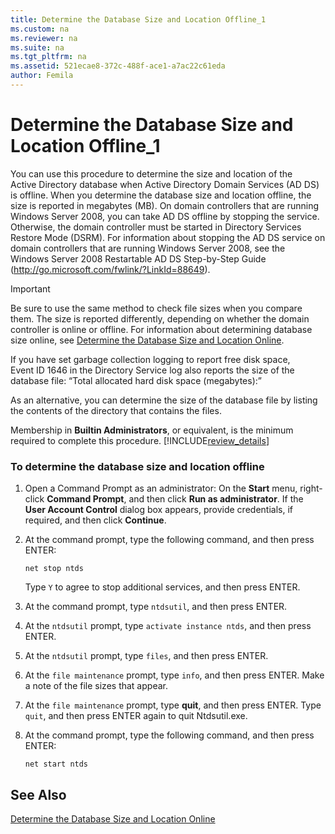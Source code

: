 ```yaml
---
title: Determine the Database Size and Location Offline_1
ms.custom: na
ms.reviewer: na
ms.suite: na
ms.tgt_pltfrm: na
ms.assetid: 521ecae8-372c-488f-ace1-a7ac22c61eda
author: Femila
---
```

# Determine the Database Size and Location Offline_1
  You can use this procedure to determine the size and location of the Active Directory database when Active Directory Domain Services \(AD DS\) is offline. When you determine the database size and location offline, the size is reported in megabytes \(MB\). On domain controllers that are running Windows Server 2008, you can take AD DS offline by stopping the service. Otherwise, the domain controller must be started in Directory Services Restore Mode \(DSRM\). For information about stopping the AD DS service on domain controllers that are running Windows Server 2008, see the Windows Server 2008 Restartable AD DS Step\-by\-Step Guide \([http:\/\/go.microsoft.com\/fwlink\/?LinkId\=88649](http://go.microsoft.com/fwlink/?LinkId=88649)\).  
  
> [!IMPORTANT]  
>  Be sure to use the same method to check file sizes when you compare them. The size is reported differently, depending on whether the domain controller is online or offline. For information about determining database size online, see [Determine the Database Size and Location Online](../Topic/Determine-the-Database-Size-and-Location-Online.md).  
  
 If you have set garbage collection logging to report free disk space, Event ID 1646 in the Directory Service log also reports the size of the database file: “Total allocated hard disk space \(megabytes\):”  
  
 As an alternative, you can determine the size of the database file by listing the contents of the directory that contains the files.  
  
 Membership in **Builtin Administrators**, or equivalent, is the minimum required to complete this procedure. [!INCLUDE[review_details](../Token/review_details_md.md)]  
  
### To determine the database size and location offline  
  
1.  Open a Command Prompt as an administrator: On the **Start** menu, right\-click **Command Prompt**, and then click **Run as administrator**. If the **User Account Control** dialog box appears, provide credentials, if required, and then click **Continue**.  
  
2.  At the command prompt, type the following command, and then press ENTER:  
  
     `net stop ntds`  
  
     Type `Y` to agree to stop additional services, and then press ENTER.  
  
3.  At the command prompt, type `ntdsutil`, and then press ENTER.  
  
4.  At the `ntdsutil` prompt, type `activate instance ntds`, and then press ENTER.  
  
5.  At the `ntdsutil` prompt, type `files`, and then press ENTER.  
  
6.  At the `file maintenance` prompt, type `info`, and then press ENTER. Make a note of the file sizes that appear.  
  
7.  At the `file maintenance` prompt, type **quit**, and then press ENTER. Type `quit`, and then press ENTER again to quit Ntdsutil.exe.  
  
8.  At the command prompt, type the following command, and then press ENTER:  
  
     `net start ntds`  
  
## See Also  
 [Determine the Database Size and Location Online](../Topic/Determine-the-Database-Size-and-Location-Online.md)  
  
  